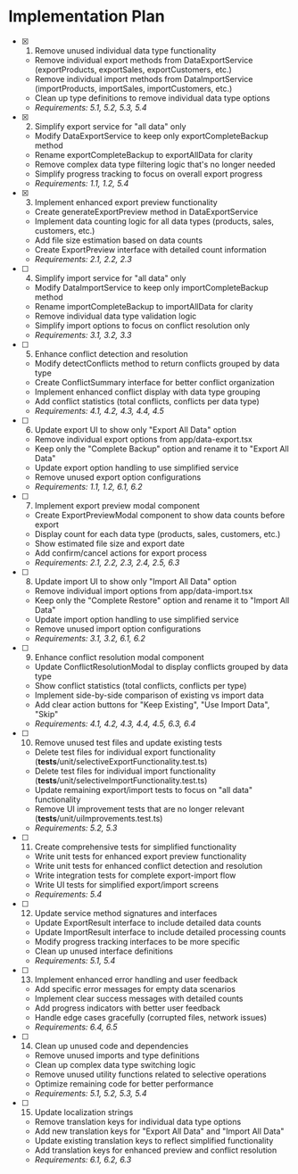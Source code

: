 # Implementation Plan

- [x] 1. Remove unused individual data type functionality

  - Remove individual export methods from DataExportService (exportProducts, exportSales, exportCustomers, etc.)
  - Remove individual import methods from DataImportService (importProducts, importSales, importCustomers, etc.)
  - Clean up type definitions to remove individual data type options
  - _Requirements: 5.1, 5.2, 5.3, 5.4_

- [x] 2. Simplify export service for "all data" only

  - Modify DataExportService to keep only exportCompleteBackup method
  - Rename exportCompleteBackup to exportAllData for clarity
  - Remove complex data type filtering logic that's no longer needed
  - Simplify progress tracking to focus on overall export progress
  - _Requirements: 1.1, 1.2, 5.4_

- [x] 3. Implement enhanced export preview functionality

  - Create generateExportPreview method in DataExportService
  - Implement data counting logic for all data types (products, sales, customers, etc.)
  - Add file size estimation based on data counts
  - Create ExportPreview interface with detailed count information
  - _Requirements: 2.1, 2.2, 2.3_

- [ ] 4. Simplify import service for "all data" only

  - Modify DataImportService to keep only importCompleteBackup method
  - Rename importCompleteBackup to importAllData for clarity
  - Remove individual data type validation logic
  - Simplify import options to focus on conflict resolution only
  - _Requirements: 3.1, 3.2, 3.3_

- [ ] 5. Enhance conflict detection and resolution

  - Modify detectConflicts method to return conflicts grouped by data type
  - Create ConflictSummary interface for better conflict organization
  - Implement enhanced conflict display with data type grouping
  - Add conflict statistics (total conflicts, conflicts per data type)
  - _Requirements: 4.1, 4.2, 4.3, 4.4, 4.5_

- [ ] 6. Update export UI to show only "Export All Data" option

  - Remove individual export options from app/data-export.tsx
  - Keep only the "Complete Backup" option and rename it to "Export All Data"
  - Update export option handling to use simplified service
  - Remove unused export option configurations
  - _Requirements: 1.1, 1.2, 6.1, 6.2_

- [ ] 7. Implement export preview modal component

  - Create ExportPreviewModal component to show data counts before export
  - Display count for each data type (products, sales, customers, etc.)
  - Show estimated file size and export date
  - Add confirm/cancel actions for export process
  - _Requirements: 2.1, 2.2, 2.3, 2.4, 2.5, 6.3_

- [ ] 8. Update import UI to show only "Import All Data" option

  - Remove individual import options from app/data-import.tsx
  - Keep only the "Complete Restore" option and rename it to "Import All Data"
  - Update import option handling to use simplified service
  - Remove unused import option configurations
  - _Requirements: 3.1, 3.2, 6.1, 6.2_

- [ ] 9. Enhance conflict resolution modal component

  - Update ConflictResolutionModal to display conflicts grouped by data type
  - Show conflict statistics (total conflicts, conflicts per type)
  - Implement side-by-side comparison of existing vs import data
  - Add clear action buttons for "Keep Existing", "Use Import Data", "Skip"
  - _Requirements: 4.1, 4.2, 4.3, 4.4, 4.5, 6.3, 6.4_

- [ ] 10. Remove unused test files and update existing tests

  - Delete test files for individual export functionality (**tests**/unit/selectiveExportFunctionality.test.ts)
  - Delete test files for individual import functionality (**tests**/unit/selectiveImportFunctionality.test.ts)
  - Update remaining export/import tests to focus on "all data" functionality
  - Remove UI improvement tests that are no longer relevant (**tests**/unit/uiImprovements.test.ts)
  - _Requirements: 5.2, 5.3_

- [ ] 11. Create comprehensive tests for simplified functionality

  - Write unit tests for enhanced export preview functionality
  - Write unit tests for enhanced conflict detection and resolution
  - Write integration tests for complete export-import flow
  - Write UI tests for simplified export/import screens
  - _Requirements: 5.4_

- [ ] 12. Update service method signatures and interfaces

  - Update ExportResult interface to include detailed data counts
  - Update ImportResult interface to include detailed processing counts
  - Modify progress tracking interfaces to be more specific
  - Clean up unused interface definitions
  - _Requirements: 5.1, 5.4_

- [ ] 13. Implement enhanced error handling and user feedback

  - Add specific error messages for empty data scenarios
  - Implement clear success messages with detailed counts
  - Add progress indicators with better user feedback
  - Handle edge cases gracefully (corrupted files, network issues)
  - _Requirements: 6.4, 6.5_

- [ ] 14. Clean up unused code and dependencies

  - Remove unused imports and type definitions
  - Clean up complex data type switching logic
  - Remove unused utility functions related to selective operations
  - Optimize remaining code for better performance
  - _Requirements: 5.1, 5.2, 5.3, 5.4_

- [ ] 15. Update localization strings
  - Remove translation keys for individual data type options
  - Add new translation keys for "Export All Data" and "Import All Data"
  - Update existing translation keys to reflect simplified functionality
  - Add translation keys for enhanced preview and conflict resolution
  - _Requirements: 6.1, 6.2, 6.3_
